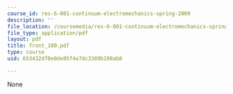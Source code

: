 ```yaml
---
course_id: res-6-001-continuum-electromechanics-spring-2009
description: ''
file_location: /coursemedia/res-6-001-continuum-electromechanics-spring-2009/653432d78e0de05f4e7dc3389b198ab8_front_100.pdf
file_type: application/pdf
layout: pdf
title: front_100.pdf
type: course
uid: 653432d78e0de05f4e7dc3389b198ab8

---
```

None